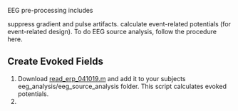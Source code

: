 EEG pre-processing includes

suppress gradient and pulse artifacts.
calculate event-related potentials (for event-related design).
To do EEG source analysis, follow the procedure here.

## Create Evoked Fields 
1. Download [read_erp_041019.m](https://github.com/fahsuanlin/labmanual/blob/master/scripts/read_erp_041019.m) and add it to your subjects eeg_analysis/eeg_source_analysis folder. This script calculates evoked potentials.
2. 
